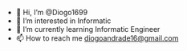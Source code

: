 - 👋 Hi, I’m @Diogo1699
- 👀 I’m interested in Informatic
- 🌱 I’m currently learning Informatic Engineer
- 📫 How to reach me diogoandrade16@gmail.com
<!---
Diogo1699/Diogo1699 is a ✨ special ✨ repository because its `README.md` (this file) appears on your GitHub profile.
You can click the Preview link to take a look at your changes.
--->
